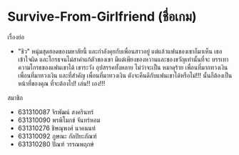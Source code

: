
# Survive-From-Girlfriend (ชื่อเกม)
   เรื่องย่อ
   - "ชิว" หนุ่มสุดฮอดของมหาลัยนี้ และกำลังคุยกับเพื่อนสาวอยู่ แต่แล้วแฟนของเขาก็มาเห็น เธอเข้าใจผิด และโกรธจนไม่สาคำแก้ตัวของเขา
   มีแต่เพียงของหวานและของขวัญเท่านั้นที่จะ บรรเทาความโกรธของแฟนเขาได้ 
   เขาระวัง อุปสรรคทั้งหลาย ไม่ว่าจะเป็น หมาดุร้าย เพื่อนที่มากทวงเงิน เพื่อนที่มาทวงเงิน และที่สำคัญ เพื่อนที่มาทวงเงิน
   ตังจะคืนดีกับแฟนเขาได้หรือไม่!!! นั้นก็ต้องเป็นหน้าที่ของคุณ ที่จะต้องไป! เล่น!! เอง!!!
   
สมาชิก
 - 631310087	จิรพัฒน์ สงครินทร์
 - 631310090	พรพิโมกข์ จันทร์หอม
 - 631310276	ชิษณุพงศ์ นาคนนท์
 - 631310092	ภูษณะ กัลปิยะภัณฑ์
 - 631310280	ปัณฑ์ วรรณพฤกษ์

